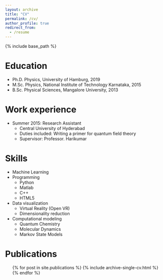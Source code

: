 ```yaml
---
layout: archive
title: "CV"
permalink: /cv/
author_profile: true
redirect_from:
  - /resume
---
```


{% include base_path %}

Education
======
* Ph.D. Physics, University of Hamburg, 2019 
* M.Sc. Physics, National Institute of Technology Karnataka, 2015
* B.Sc. Physical Sciences, Mangalore University, 2013

Work experience
======
* Summer 2015: Research Assistant
  * Central University of Hyderabad
  * Duties included: Writing a primer for quantum field theory
  * Supervisor: Professor. Harikumar


Skills
======
* Machine Learning
* Programming
  * Python
  * Matlab
  * C++
  * HTML5
* Data visualization
  * Virtual Reality (Open VR)
  * Dimensionality reduction
* Computational modeling
  * Quantum Chemistry
  * Molecular Dynamics
  * Markov State Models

Publications
======
  <ul>{% for post in site.publications %}
    {% include archive-single-cv.html %}
  {% endfor %}</ul>
  
<!--Talks
======
  <ul>{% for post in site.talks %}
    {% include archive-single-talk-cv.html %}
  {% endfor %}</ul>
  
Teaching
======
  <ul>{% for post in site.teaching %}
    {% include archive-single-cv.html %}
  {% endfor %}</ul>
  
Service and leadership
======
* Currently signed in to 43 different slack teams-->
